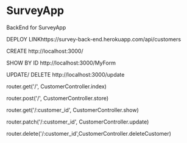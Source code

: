 # SurveyApp
BackEnd for SurveyApp

DEPLOY LINKhttps://survey-back-end.herokuapp.com/api/customers

 CREATE http://localhost:3000/

 SHOW BY ID http://localhost:3000/MyForm

UPDATE/ DELETE http://localhost:3000/update

router.get('/', CustomerController.index)

router.post('/', CustomerController.store)

router.get('/:customer_id', CustomerController.show)

router.patch('/:customer_id', CustomerController.update)

router.delete('/:customer_id',CustomerController.deleteCustomer)
